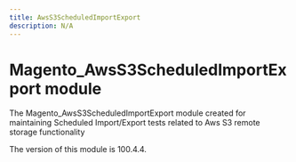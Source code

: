 ```yaml
---
title: AwsS3ScheduledImportExport
description: N/A
---
```


# Magento_AwsS3ScheduledImportExport module

The Magento_AwsS3ScheduledImportExport module created for maintaining Scheduled Import/Export tests related to Aws S3 remote storage functionality

<InlineAlert slots="text" />
The version of this module is 100.4.4.
